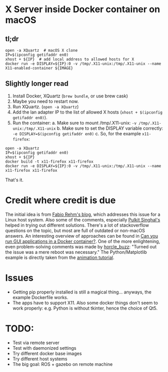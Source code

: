 # X Server inside Docker container on macOS


## tl;dr

```
open -a XQuartz  # macOS X clone
IP=$(ipconfig getifaddr en0)
xhost + ${IP}  # add local address to allowed hosts for X
docker run -e DISPLAY=${IP}:0 -v /tmp/.X11-unix:/tmp/.X11-unix --name X11-enabled-container ${IMAGE}
```


## Slightly longer read

1. Install Docker, XQuartz (`brew bundle`, or use brew cask)
2. Maybe you need to restart now.
3. Run XQuartz. (`open -a XQuartz`)
4. Add the lan adapter IP to the list of allowed X hosts (`xhost + $(ipconfig getifaddr en0)`).
5. Run the container:
  a. Make sure to mount /tmp/.X11-unix: `-v /tmp/.X11-unix:/tmp/.X11-unix`
  b. Make sure to set the DISPLAY variable correctly: `-e DISPLAY=$(ipconfig getifaddr en0)`
  c. So, for the example `x11-firefox`:

```
open -a XQuartz
IP=$(ipconfig getifaddr en0)
xhost + ${IP}
docker build -t x11-firefox x11-firefox
docker run -e DISPLAY=${IP}:0 -v /tmp/.X11-unix:/tmp/.X11-unix --name x11-firefox x11-firefox
```

That's it.


# Credit where credit is due

The initial idea is from [Fabio Rehm's blog](http://fabiorehm.com/blog/2014/09/11/running-gui-apps-with-docker/), which addresses this issue for a Linux host system.
Also some of the comments, especially [Pulkit Singhal's](http://fabiorehm.com/blog/2014/09/11/running-gui-apps-with-docker/#comment-3390799157) helped in trying out different solutions.
There's a lot of stackoverflow questions on the topic, but most are full of outdated or non-macOS answers.
An interesting overview of approaches can be found in [Can you run GUI applications in a Docker container?](https://stackoverflow.com/questions/16296753/can-you-run-gui-applications-in-a-docker-container).
One of the more enlightening, even problem-solving comments was made by [horcle_buzz](https://stackoverflow.com/questions/38686932/how-to-forward-docker-for-mac-to-x11?rq=1#comment84886444_38687836): "Turned out the issue was a mere reboot was necessary."
The Python/Matplotlib example is directly taken from the [animation tutorial](https://matplotlib.org/gallery/animation/strip_chart.html).


# Issues

- Getting pip properly installed is still a magical thing... anyways, the example Dockerfile works.
- The apps have to support X11. Also some docker things don't seem to work properly: e.g. Python is without tkinter, hence the choice of Qt5.


# TODO:

- Test via remote server
- Test with daemonized settings
- Try different docker base images
- Try different host systems
- The big goal: ROS + gazebo on remote machine
